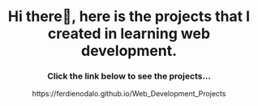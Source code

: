 <h1 align="center">Hi there👋, here is the projects that I created in learning web development. </h1>
<h3 align="center">Click the link below to see the projects...</h3>

<p align="center">https://ferdienodalo.github.io/Web_Development_Projects</p>
